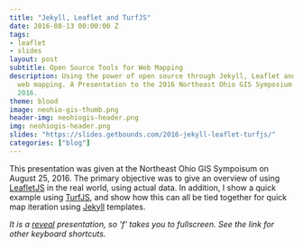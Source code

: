```yaml
---
title: "Jekyll, Leaflet and TurfJS"
date: 2016-08-13 00:00:00 Z
tags:
- leaflet
- slides
layout: post
subtitle: Open Source Tools for Web Mapping
description: Using the power of open source through Jekyll, Leaflet and TurfJS for
  web mapping. A Presentation to the 2016 Northeast Ohio GIS Symposium. August 25,
  2016.
theme: blood
image: neohio-gis-thumb.png
header-img: neohiogis-header.png
img: neohiogis-header.png
slides: "https://slides.getbounds.com/2016-jekyll-leaflet-turfjs/"
categories: ["blog"]
---
```


This presentation was given at the Northeast Ohio GIS Sympoisum on August 25, 2016. The primary objective was to give an overview of using [LeafletJS](http://leafletjs.com/index.html) in the real world, using actual data. In addition, I show a quick example using [TurfJS](http://turfjs.org/), and show how this can all be tied together for quick map iteration using [Jekyll](https://jekyllrb.com/) templates.

*It is a [reveal](https://github.com/hakimel/reveal.js/) presentation, so 'f' takes you to fullscreen. See the link for other keyboard shortcuts.*
